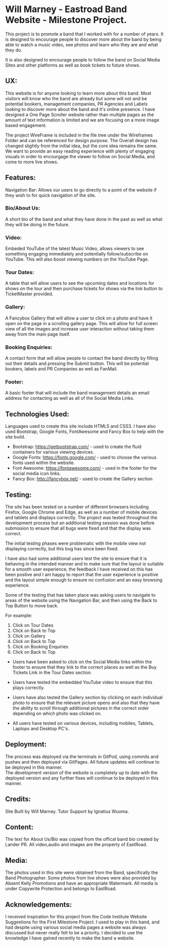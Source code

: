 # Will Marney - Eastroad Band Website - Milestone Project. 

This project is to promote a band that I worked with for a number of years. 
It is designed to encourage people to discover more about the band by being able to watch a music video, see photos and learn who they are and what they do. 

It is also designed to encourage people to follow the band on Social Media Sites and other platforms as well as book tickets to future shows.

## UX:
This website is for anyone looking to learn more about this band. 
Most visitors will know who the band are already but some will not and be potential bookers, management companies, PR Agencies and Labels looking to discover 
more about the band and it's online presence. 
I have designed a One Page Scroller website rather than multiple pages as the amount of text information is limited and we are focusing on a more image 
based engagement. 

The project WireFrame is included in the file tree under the Wireframes Folder and can be referenced for design purpose.
The Overall design has changed slightly from the initial idea, but the core idea remains the same. 
We want to provide an easy reading experience with plenty of engaging visuals in order to encourgage the viewer to follow on Social Media, 
and come to more live shows. 

## Features:
Navigation Bar:
Allows our users to go directly to a point of the website if they wish to for quick navigation of the site.

### Bio/About Us:
A short bio of the band and what they have done in the past as well as what they will be doing in the future. 

### Video:
Embeded YouTube of the latest Music Video, allows viewers to see something engaging immediately and potentially follow/subscribe on YouTube. 
This will also boost viewing numbers on the YouTube Page. 

### Tour Dates:
A table that will allow users to see the upcoming dates and locations for shows on the tour and then purchase tickets for shows via the link button to TicketMaster provided. 

### Gallery: 
A Fancybox Gallery that will allow a user to click on a photo and have it open on the page in a scrolling gallery page. This will allow for full screen
view of all the images and increase user interaction without taking them away from the main page itself. 

### Booking Enquiries:
A contact form that will allow people to contact the band directly by filling out their details and pressing the Submit button.
This will be potential bookers, labels and PR Companies as well as FanMail. 

### Footer:
A basic footer that will include the band management details an email address for contacting as well as all of the Social Media Links. 

## Technologies Used:
Languages used to create this site include HTML5 and CSS3. I have also used Bootstrap, Google Fonts, FontAwesome and Fancy Box to help with the site build. 

* Bootstrap: https://getbootstrap.com/ - used to create the fluid containers for various viewing devices.
* Google Fonts: https://fonts.google.com/ - used to choose the various fonts used within the website.
* Font Awesome: https://fontawesome.com/ - used in the footer for the social media icon links. 
* Fancy Box: http://fancybox.net/ - used to create the Gallery section

## Testing: 

The site has been tested on a number of different browsers including Firefox, Google Chrome and Edge, as well as a number of mobile devices and
tablets and displays correctly. 
The project was tested throughout the development process but an additional testing session was done before submission to ensure that all bugs 
were fixed and that the display was correct. 

The initial testing phases were problematic with the mobile view not displaying correctly, but this bug has since been fixed. 

I have also had some additional users test the site to ensure that it is behaving in the intended manner and to make sure that the layout
is suitable for a smooth user experience, the feedback I have received on this has been postive and I am happy to report that the user 
experience is positive and the layout simple enough to ensure no confusion and an easy browsing experience. 

Some of the testing that has taken place was asking users to navigate to areas of the website using the Navigation Bar, and then using the 
Back to Top Button to move back. 

For example:

1. Click on Tour Dates
2. Click on Back to Top
3. Click on Gallery
4. Click on Back to Top
5. Click on Booking Enquiries
6. Click on Back to Top

* Users have been asked to click on the Social Media links within the footer to ensure that they link to the correct places as well as the
Buy Tickets Link in the Tour Dates section. 

* Users have tested the embedded YouTube video to ensure that this plays correctly. 

* Users have also tested the Gallery section by clicking on each individual photo to ensure that the relevant picture opens and also that
they have the ability to scroll through additional pictures in the correct order depending on which photo was clicked on. 

* All users have tested on various devices, including mobiles, Tablets, Laptops and Desktop PC's. 


## Deployment:

The process was deployed via the terminals in GitPod, using commits and pushes and then deployed via GitPages. 
All future updates will continue to be deployed in this manner.  
The development version of the website is completely up to date with the deployed version and any further fixes will continue to be 
deployed in this manner. 

## Credits:
Site Built by Will Marney.
Tutor Support by Ignatius Wuoma. 

## Content:
The text for About Us/Bio was copied from the offical band bio created by Lander PR. 
All video,audio and images are the property of EastRoad.

## Media:
The photos used in this site were obtained from the Band, specifically the Band Photographer. 
Some photos from live shows were also provided by Absent Kelly Promotions and have an appropriate Watermark.
All media is under Copywrite Protection and belongs to EastRoad. 

## Acknowledgements:
I received inspiration for this project from the Code Institute Website Suggestions for the First Milestone Project.
I used to play in this band, and had despite using various social media pages a website was always discussed but never really felt to
be a priority. I decided to use the knowledge I have gained recently to make the band a website. 